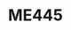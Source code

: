 --- 
layout: course 
title: ME445
department: Mechanical Engineering
name: Introduction to Aerospace Materials
type: Theory
description: "This course provides an introduction to the science and engineering of the materials used in aircraft, helicopters and spacecrafts, Rockets etc. The topic of aerospace materials is core to aerospace engineering. The focus of this course is the structural materials used in the main structures (e.g. fuselage, wings, landing gear, control surfaces) and the propulsion systems (e.g. jet engines, helicopter rotor blades). The reason to focus on structural materials is due to their major influence on the cost, performance and overall safety of the aircraft."
instructor: Prof. Satyapriya Gupta
prerequisites:
semestertype: Full
level: UG/PG
lectures: 3
tutorials: 0
practicals: 0
credits: 6
email: satyapriya.gupta@iitdh.ac.in
syllabus: "Importance of Aerospace Materials Selection, Aerospace Materials: Past Present & Future, Critical requirements of Aerospace Materials: Mechanical, Physical and Chemical Properties, Strengthening Mechanisms of Aerospace Alloys, Mechanical testing and Durability of aerospace materials, Production and casting of aerospace metals, Processing and machining of aerospace metals; Aluminium alloys for aircraft structures, Aluminium-Lithium Alloys, Titanium alloys for aerospace structures and engines, Magnesium alloys for aerospace structures, Steels for aircraft structures, Single crystal Ni-based superalloys for turbine blade, Nickle and Cobalt based Superalloys for gas turbine engines, Refractory Metals for Aerospace Applications, Stealth materials; Polymers for Aerospace Structures, Fiber reinforced Polymeric composites, Metal & Ceramic Matrix Composite, transparent materials, Coating material and technologies; Fracture processes of aerospace materials, Fatigue, Corrosion and Creep in Aerospace Materials, Non-destructive inspection and health monitoring of, aerospace materials, Ashby plots"
references: 
    - "Aerospace Materials and Material Technologies, Volume 1: Aerospace Materials, Editor: N. Eswara Prasad, R. J. H. Wanhill, Springer Singapore, doi: https://doi.org/10.1007/978-981-10-2134-3, 2017"
    - " Introduction to Aerospace Materials, Editor(s): Adrian P. Mouritz, Woodhead Publishing, 2012, Pages 1-14, ISBN 9781855739468, https://doi.org/10.1533/9780857095152.1"
    - ".Introduction to Aerospace Structures and Materials by René Alderliesten, Publisher: TU Delft Open, 2018, https://open.umn.edu/opentextbooks/textbooks/647"
permalink: /:title/ 
categories: me 400 ugpg
---